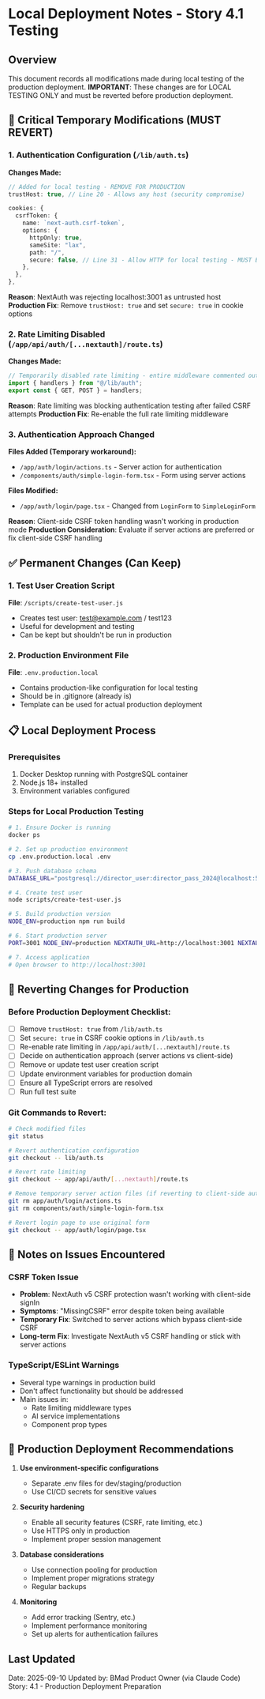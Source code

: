 # Local Deployment Notes - Story 4.1 Testing

## Overview
This document records all modifications made during local testing of the production deployment.
**IMPORTANT**: These changes are for LOCAL TESTING ONLY and must be reverted before production deployment.

## 🚨 Critical Temporary Modifications (MUST REVERT)

### 1. Authentication Configuration (`/lib/auth.ts`)
**Changes Made:**
```typescript
// Added for local testing - REMOVE FOR PRODUCTION
trustHost: true, // Line 20 - Allows any host (security compromise)

cookies: {
  csrfToken: {
    name: `next-auth.csrf-token`,
    options: {
      httpOnly: true,
      sameSite: "lax",
      path: "/",
      secure: false, // Line 31 - Allow HTTP for local testing - MUST BE true IN PRODUCTION
    },
  },
},
```
**Reason**: NextAuth was rejecting localhost:3001 as untrusted host
**Production Fix**: Remove `trustHost: true` and set `secure: true` in cookie options

### 2. Rate Limiting Disabled (`/app/api/auth/[...nextauth]/route.ts`)
**Changes Made:**
```typescript
// Temporarily disabled rate limiting - entire middleware commented out
import { handlers } from "@/lib/auth";
export const { GET, POST } = handlers;
```
**Reason**: Rate limiting was blocking authentication testing after failed CSRF attempts
**Production Fix**: Re-enable the full rate limiting middleware

### 3. Authentication Approach Changed
**Files Added (Temporary workaround):**
- `/app/auth/login/actions.ts` - Server action for authentication
- `/components/auth/simple-login-form.tsx` - Form using server actions

**Files Modified:**
- `/app/auth/login/page.tsx` - Changed from `LoginForm` to `SimpleLoginForm`

**Reason**: Client-side CSRF token handling wasn't working in production mode
**Production Consideration**: Evaluate if server actions are preferred or fix client-side CSRF handling

## ✅ Permanent Changes (Can Keep)

### 1. Test User Creation Script
**File**: `/scripts/create-test-user.js`
- Creates test user: test@example.com / test123
- Useful for development and testing
- Can be kept but shouldn't be run in production

### 2. Production Environment File
**File**: `.env.production.local`
- Contains production-like configuration for local testing
- Should be in .gitignore (already is)
- Template can be used for actual production deployment

## 📋 Local Deployment Process

### Prerequisites
1. Docker Desktop running with PostgreSQL container
2. Node.js 18+ installed
3. Environment variables configured

### Steps for Local Production Testing
```bash
# 1. Ensure Docker is running
docker ps

# 2. Set up production environment
cp .env.production.local .env

# 3. Push database schema
DATABASE_URL="postgresql://director_user:director_pass_2024@localhost:5432/director_actor_db?schema=public" npx prisma db push --skip-generate

# 4. Create test user
node scripts/create-test-user.js

# 5. Build production version
NODE_ENV=production npm run build

# 6. Start production server
PORT=3001 NODE_ENV=production NEXTAUTH_URL=http://localhost:3001 NEXTAUTH_SECRET=cH4DkxQeb2P86mD4Q26yiSfa1uH5zPZMnNu613YcBmM= DATABASE_URL="postgresql://director_user:director_pass_2024@localhost:5432/director_actor_db?schema=public" DEEPSEEK_API_KEY=sk-5883c69dce7045fba8585a60e95b98b9 NEXT_PUBLIC_APP_URL=http://localhost:3001 npm start

# 7. Access application
# Open browser to http://localhost:3001
```

## 🔄 Reverting Changes for Production

### Before Production Deployment Checklist:
- [ ] Remove `trustHost: true` from `/lib/auth.ts`
- [ ] Set `secure: true` in CSRF cookie options in `/lib/auth.ts`
- [ ] Re-enable rate limiting in `/app/api/auth/[...nextauth]/route.ts`
- [ ] Decide on authentication approach (server actions vs client-side)
- [ ] Remove or update test user creation script
- [ ] Update environment variables for production domain
- [ ] Ensure all TypeScript errors are resolved
- [ ] Run full test suite

### Git Commands to Revert:
```bash
# Check modified files
git status

# Revert authentication configuration
git checkout -- lib/auth.ts

# Revert rate limiting
git checkout -- app/api/auth/[...nextauth]/route.ts

# Remove temporary server action files (if reverting to client-side auth)
git rm app/auth/login/actions.ts
git rm components/auth/simple-login-form.tsx

# Revert login page to use original form
git checkout -- app/auth/login/page.tsx
```

## 📝 Notes on Issues Encountered

### CSRF Token Issue
- **Problem**: NextAuth v5 CSRF protection wasn't working with client-side signIn
- **Symptoms**: "MissingCSRF" error despite token being available
- **Temporary Fix**: Switched to server actions which bypass client-side CSRF
- **Long-term Fix**: Investigate NextAuth v5 CSRF handling or stick with server actions

### TypeScript/ESLint Warnings
- Several type warnings in production build
- Don't affect functionality but should be addressed
- Main issues in:
  - Rate limiting middleware types
  - AI service implementations
  - Component prop types

## 🚀 Production Deployment Recommendations

1. **Use environment-specific configurations**
   - Separate .env files for dev/staging/production
   - Use CI/CD secrets for sensitive values

2. **Security hardening**
   - Enable all security features (CSRF, rate limiting, etc.)
   - Use HTTPS only in production
   - Implement proper session management

3. **Database considerations**
   - Use connection pooling for production
   - Implement proper migrations strategy
   - Regular backups

4. **Monitoring**
   - Add error tracking (Sentry, etc.)
   - Implement performance monitoring
   - Set up alerts for authentication failures

## Last Updated
Date: 2025-09-10
Updated by: BMad Product Owner (via Claude Code)
Story: 4.1 - Production Deployment Preparation